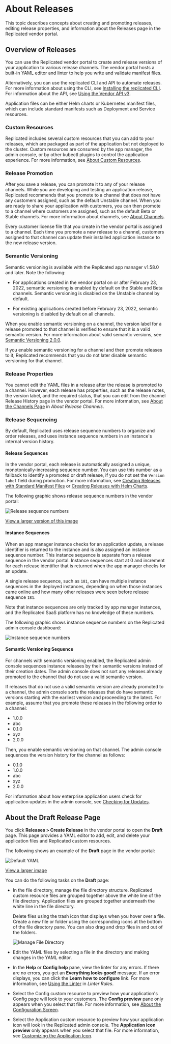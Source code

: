 # About Releases

This topic describes concepts about creating and promoting releases, editing release properties, and information about the Releases page in the Replicated vendor portal.

## Overview of Releases

You can use the Replicated vendor portal to create and release versions of your application to various release channels. The vendor portal hosts a built-in YAML editor and linter to help you write and validate manifest files.

Alternatively, you can use the replicated CLI and API to automate releases. For more information about using the CLI, see [Installing the replicated CLI](../reference/replicated-cli-installing). For information about the API, see [Using the Vendor API v3](..reference/vendor-api-using).

Application files can be either Helm charts or Kubernetes manifest files, which can include standard manifests such as Deployment and Service resources.

### Custom Resources

Replicated includes several custom resources that you can add to your releases, which are packaged as part of the application but not deployed to the cluster. Custom resources are consumed by the app manager, the admin console, or by other kubectl plugins to control the application experience. For more information, see [About Custom Resources](../reference/custom-resource-about).

### Release Promotion

After you save a release, you can promote it to any of your release channels. While you are developing and testing an application release, Replicated recommends that you promote to a channel that does not have any customers assigned, such as the default Unstable channel. When you are ready to share your application with customers, you can then promote to a channel where customers are assigned, such as the default Beta or Stable channels. For more information about channels, see [About Channels](../vendor/releases-about-channels).

Every customer license file that you create in the vendor portal is assigned to a channel. Each time you promote a new release to a channel, customers assigned to that channel can update their installed application instance to the new release version.

### Semantic Versioning

Semantic versioning is available with the Replicated app manager v1.58.0 and later. Note the following:

- For applications created in the vendor portal on or after February 23, 2022, semantic versioning is enabled by default on the Stable and Beta channels. Semantic versioning is disabled on the Unstable channel by default.

- For existing applications created before February 23, 2022, semantic versioning is disabled by default on all channels.

When you enable semantic versioning on a channel, the version label for a release promoted to that channel is verified to ensure that it is a valid semantic version. For more information about valid semantic versions, see [Semantic Versioning 2.0.0](https://semver.org).

If you enable semantic versioning for a channel and then promote releases to it, Replicated recommends that you do not later disable semantic versioning for that channel.

### Release Properties

You cannot edit the YAML files in a release after the release is promoted to a channel. However, each release has properties, such as the release notes, the version label, and the required status, that you can edit from the channel Release History page in the vendor portal. For more information, see [About the Channels Page](/vendor/releases-about-channels#about-the-channels-page) in _About Release Channels_.

### Release Sequencing

By default, Replicated uses release sequence numbers to organize and order releases, and uses instance sequence numbers in an instance's internal version history.

#### Release Sequences

In the vendor portal, each release is automatically assigned a unique, monotonically-increasing sequence number. You can use this number as a fallback to identify a promoted or draft release, if you do not set the `Version label` field during promotion. For more information, see [Creating Releases with Standard Manifest Files](releases-creating-releases#using-the-vendor-portal) or [Creating Releases with Helm Charts](helm-release#ui).

The following graphic shows release sequence numbers in the vendor portal:

![Release sequence numbers](/images/release-sequences.png)

[View a larger version of this image](../../static/images/release-sequences.png)

#### Instance Sequences 

When an app manager instance checks for an application update, a release identifier is returned to the instance and is also assigned an instance sequence number. This instance sequence is separate from a release sequence in the vendor portal. Instance sequences start at 0 and increment for each release identifier that is returned when the app manager checks for an update.

A single release sequence, such as `181`, can have multiple instance sequences in the deployed instances, depending on when those instances came online and how many other releases were seen before release sequence `181`.

Note that instance sequences are only tracked by app manager instances, and the Replicated SaaS platform has no knowledge of these numbers.

The following graphic shows instance sequence numbers on the Replicated admin console dashboard:

![Instance sequence numbers](/images/instance-sequences.png)

#### Semantic Versioning Sequence

For channels with semantic versioning enabled, the Replicated admin console sequences instance releases by their semantic versions instead of their creation dates. The admin console does not sort any releases already promoted to the channel that do not use a valid semantic version.

If releases that do not use a valid semantic version are already promoted to a channel, the admin console sorts the releases that do have semantic versions starting with the earliest version and proceeding to the latest. For example, assume that you promote these releases in the following order to a channel: 

- 1.0.0
- abc
- 0.1.0
- xyz
- 2.0.0 

Then, you enable semantic versioning on that channel. The admin console sequences the version history for the channel as follows: 

- 0.1.0
- 1.0.0
- abc
- xyz
- 2.0.0

For information about how enterprise application users check for application updates in the admin console, see [Checking for Updates](../enterprise/updating-apps#checking-for-updates).

## About the Draft Release Page

You click **Releases > Create Release** in the vendor portal to open the **Draft** page. This page provides a YAML editor to add, edit, and delete your application files and Replicated custom resources.

The following shows an example of the **Draft** page in the vendor portal:

 ![Default YAML](/images/guides/kots/default-yaml.png)

  [View a larger image](/images/guides/kots/default-yaml.png)

You can do the following tasks on the **Draft** page:

- In the file directory, manage the file directory structure. Replicated custom resource files are grouped together above the white line of the file directory. Application files are grouped together underneath the white line in the file directory.

  Delete files using the trash icon that displays when you hover over a file. Create a new file or folder using the corresponding icons at the bottom of the file directory pane. You can also drag and drop files in and out of the folders.

    ![Manage File Directory](/images/new-file-and-trash.png)

- Edit the YAML files by selecting a file in the directory and making changes in the YAML editor.

- In the **Help** or **Config help** pane, view the linter for any errors. If there are no errors, you get an **Everything looks good!** message. If an error displays, you can click the **Learn how to configure** link. For more information, see [Using the Linter](../reference/linter#using-the-linter) in _Linter Rules_.

- Select the Config custom resource to preview how your application's Config page will look to your customers. The **Config preview** pane only appears when you select that file. For more information, see [About the Configuration Screen](../vendor/config-screen-about).

- Select the Application custom resource to preview how your application icon will look in the Replicated admin console. The **Application icon preview** only appears when you select that file. For more information, see [Customizing the Application Icon](../vendor/admin-console-customize-app-icon).
